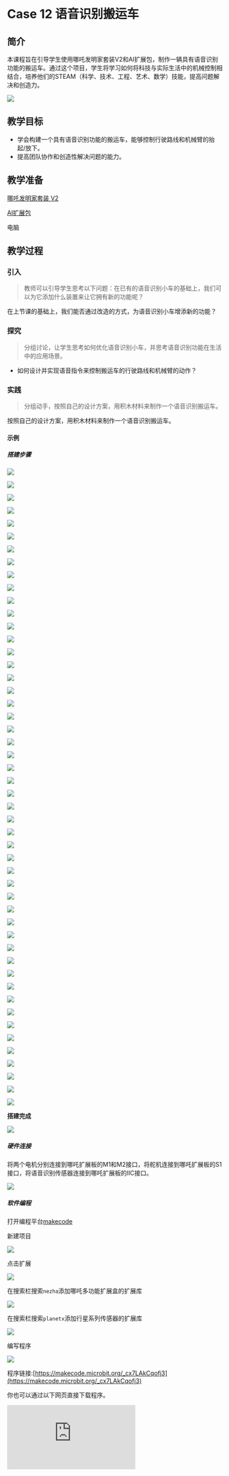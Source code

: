 ﻿---
sidebar_position: 13
---

# Case 12 语音识别搬运车


## 简介

本课程旨在引导学生使用哪吒发明家套装V2和AI扩展包，制作一辆具有语音识别功能的搬运车。通过这个项目，学生将学习如何将科技与实际生活中的机械控制相结合，培养他们的STEAM（科学、技术、工程、艺术、数学）技能，提高问题解决和创造力。

![](https://wiki-media-ef.oss-cn-hongkong.aliyuncs.com//images/ai-accessories-pack-case-12-01.png)

## 教学目标

- 学会构建一个具有语音识别功能的搬运车，能够控制行驶路线和机械臂的抬起/放下。
- 提高团队协作和创造性解决问题的能力。

## 教学准备

[哪吒发明家套装 V2](https://www.elecfreaks.com/nezha-inventor-s-kit-v2-for-micro-bit.html)

[AI扩展包](https://www.elecfreaks.com/nezha-inventor-s-kit-v2-for-micro-bit.html)

电脑

## 教学过程

### 引入

>教师可以引导学生思考以下问题：在已有的语音识别小车的基础上，我们可以为它添加什么装置来让它拥有新的功能呢？

在上节课的基础上，我们能否通过改造的方式，为语音识别小车增添新的功能？

### 探究

>分组讨论，让学生思考如何优化语音识别小车，并思考语音识别功能在生活中的应用场景。

- 如何设计并实现语音指令来控制搬运车的行驶路线和机械臂的动作？

### 实践

>分组动手，按照自己的设计方案，用积木材料来制作一个语音识别搬运车。

按照自己的设计方案，用积木材料来制作一个语音识别搬运车。

#### 示例

##### 搭建步骤


![](https://wiki-media-ef.oss-cn-hongkong.aliyuncs.com//images/ai-accessories-pack-step-12-01.png)

![](https://wiki-media-ef.oss-cn-hongkong.aliyuncs.com//images/ai-accessories-pack-step-12-02.png)

![](https://wiki-media-ef.oss-cn-hongkong.aliyuncs.com//images/ai-accessories-pack-step-12-03.png)

![](https://wiki-media-ef.oss-cn-hongkong.aliyuncs.com//images/ai-accessories-pack-step-12-04.png)

![](https://wiki-media-ef.oss-cn-hongkong.aliyuncs.com//images/ai-accessories-pack-step-12-05.png)

![](https://wiki-media-ef.oss-cn-hongkong.aliyuncs.com//images/ai-accessories-pack-step-12-06.png)

![](https://wiki-media-ef.oss-cn-hongkong.aliyuncs.com//images/ai-accessories-pack-step-12-07.png)

![](https://wiki-media-ef.oss-cn-hongkong.aliyuncs.com//images/ai-accessories-pack-step-12-08.png)

![](https://wiki-media-ef.oss-cn-hongkong.aliyuncs.com//images/ai-accessories-pack-step-12-09.png)

![](https://wiki-media-ef.oss-cn-hongkong.aliyuncs.com//images/ai-accessories-pack-step-12-10.png)

![](https://wiki-media-ef.oss-cn-hongkong.aliyuncs.com//images/ai-accessories-pack-step-12-11.png)

![](https://wiki-media-ef.oss-cn-hongkong.aliyuncs.com//images/ai-accessories-pack-step-12-12.png)

![](https://wiki-media-ef.oss-cn-hongkong.aliyuncs.com//images/ai-accessories-pack-step-12-13.png)

![](https://wiki-media-ef.oss-cn-hongkong.aliyuncs.com//images/ai-accessories-pack-step-12-14.png)

![](https://wiki-media-ef.oss-cn-hongkong.aliyuncs.com//images/ai-accessories-pack-step-12-15.png)

![](https://wiki-media-ef.oss-cn-hongkong.aliyuncs.com//images/ai-accessories-pack-step-12-16.png)

![](https://wiki-media-ef.oss-cn-hongkong.aliyuncs.com//images/ai-accessories-pack-step-12-17.png)

![](https://wiki-media-ef.oss-cn-hongkong.aliyuncs.com//images/ai-accessories-pack-step-12-18.png)

![](https://wiki-media-ef.oss-cn-hongkong.aliyuncs.com//images/ai-accessories-pack-step-12-19.png)

![](https://wiki-media-ef.oss-cn-hongkong.aliyuncs.com//images/ai-accessories-pack-step-12-20.png)

![](https://wiki-media-ef.oss-cn-hongkong.aliyuncs.com//images/ai-accessories-pack-step-12-21.png)

![](https://wiki-media-ef.oss-cn-hongkong.aliyuncs.com//images/ai-accessories-pack-step-12-22.png)

![](https://wiki-media-ef.oss-cn-hongkong.aliyuncs.com//images/ai-accessories-pack-step-12-23.png)

![](https://wiki-media-ef.oss-cn-hongkong.aliyuncs.com//images/ai-accessories-pack-step-12-24.png)

![](https://wiki-media-ef.oss-cn-hongkong.aliyuncs.com//images/ai-accessories-pack-step-12-25.png)

![](https://wiki-media-ef.oss-cn-hongkong.aliyuncs.com//images/ai-accessories-pack-step-12-26.png)

![](https://wiki-media-ef.oss-cn-hongkong.aliyuncs.com//images/ai-accessories-pack-step-12-27.png)

![](https://wiki-media-ef.oss-cn-hongkong.aliyuncs.com//images/ai-accessories-pack-step-12-28.png)

![](https://wiki-media-ef.oss-cn-hongkong.aliyuncs.com//images/ai-accessories-pack-step-12-29.png)

![](https://wiki-media-ef.oss-cn-hongkong.aliyuncs.com//images/ai-accessories-pack-step-12-30.png)

![](https://wiki-media-ef.oss-cn-hongkong.aliyuncs.com//images/ai-accessories-pack-step-12-31.png)

![](https://wiki-media-ef.oss-cn-hongkong.aliyuncs.com//images/ai-accessories-pack-step-12-32.png)

![](https://wiki-media-ef.oss-cn-hongkong.aliyuncs.com//images/ai-accessories-pack-step-12-33.png)

![](https://wiki-media-ef.oss-cn-hongkong.aliyuncs.com//images/ai-accessories-pack-step-12-34.png)

![](https://wiki-media-ef.oss-cn-hongkong.aliyuncs.com//images/ai-accessories-pack-step-12-35.png)

![](https://wiki-media-ef.oss-cn-hongkong.aliyuncs.com//images/ai-accessories-pack-step-12-36.png)

![](https://wiki-media-ef.oss-cn-hongkong.aliyuncs.com//images/ai-accessories-pack-step-12-37.png)

![](https://wiki-media-ef.oss-cn-hongkong.aliyuncs.com//images/ai-accessories-pack-step-12-38.png)

![](https://wiki-media-ef.oss-cn-hongkong.aliyuncs.com//images/ai-accessories-pack-step-12-39.png)

![](https://wiki-media-ef.oss-cn-hongkong.aliyuncs.com//images/ai-accessories-pack-step-12-40.png)

![](https://wiki-media-ef.oss-cn-hongkong.aliyuncs.com//images/ai-accessories-pack-step-12-41.png)

![](https://wiki-media-ef.oss-cn-hongkong.aliyuncs.com//images/ai-accessories-pack-step-12-42.png)

![](https://wiki-media-ef.oss-cn-hongkong.aliyuncs.com//images/ai-accessories-pack-step-12-43.png)

![](https://wiki-media-ef.oss-cn-hongkong.aliyuncs.com//images/ai-accessories-pack-step-12-44.png)

![](https://wiki-media-ef.oss-cn-hongkong.aliyuncs.com//images/ai-accessories-pack-step-12-45.png)

![](https://wiki-media-ef.oss-cn-hongkong.aliyuncs.com//images/ai-accessories-pack-step-12-46.png)

![](https://wiki-media-ef.oss-cn-hongkong.aliyuncs.com//images/ai-accessories-pack-step-12-47.png)

![](https://wiki-media-ef.oss-cn-hongkong.aliyuncs.com//images/ai-accessories-pack-step-12-48.png)

![](https://wiki-media-ef.oss-cn-hongkong.aliyuncs.com//images/ai-accessories-pack-step-12-49.png)

![](https://wiki-media-ef.oss-cn-hongkong.aliyuncs.com//images/ai-accessories-pack-step-12-50.png)


**搭建完成**

![](https://wiki-media-ef.oss-cn-hongkong.aliyuncs.com//images/ai-accessories-pack-case-01-01.png)

##### 硬件连接

将两个电机分别连接到哪吒扩展板的M1和M2接口，将舵机连接到哪吒扩展板的S1接口，将语音识别传感器连接到哪吒扩展板的IIC接口。

 ![](https://wiki-media-ef.oss-cn-hongkong.aliyuncs.com//images/ai-accessories-pack-case-12-02.png)

##### 软件编程

打开编程平台[makecode](https://makecode.microbit.org/#)

新建项目

![](https://wiki-media-ef.oss-cn-hongkong.aliyuncs.com//images/ai-accessories-pack-case-01-03.png)

点击扩展

![](https://wiki-media-ef.oss-cn-hongkong.aliyuncs.com//images/ai-accessories-pack-case-01-04.png)

在搜索栏搜索`nezha`添加哪吒多功能扩展盒的扩展库

![](https://wiki-media-ef.oss-cn-hongkong.aliyuncs.com//images/ai-accessories-pack-case-01-06.png)

在搜索栏搜索`planetx`添加行星系列传感器的扩展库

![](https://wiki-media-ef.oss-cn-hongkong.aliyuncs.com//images/ai-accessories-pack-case-01-07.png)

编写程序

![](https://wiki-media-ef.oss-cn-hongkong.aliyuncs.com//images/ai-accessories-pack-case-12-08.png)


程序链接:[https://makecode.microbit.org/_cx7LAkCqofj3](https://makecode.microbit.org/_cx7LAkCqofj3)

你也可以通过以下网页直接下载程序。

<div
    style={{
        position: 'relative',
        paddingBottom: '60%',
        overflow: 'hidden',
    }}
>
    <iframe
        src="https://makecode.microbit.org/_cx7LAkCqofj3"
        frameborder="0"
        sandbox="allow-popups allow-forms allow-scripts allow-same-origin"
        style={{
            position: 'absolute',
            width: '100%',
            height: '100%',
        }}
    />
</div>


### 团队合作与展示

学生分成小组，共同完成案例的制作和程序编写。

鼓励学生之间相互合作、交流和分享经验。

每个小组有机会向其他小组展示他们制作的案例。

#### 示例案例效果

通过语音即可控制小车的行驶路线并控制它抬起或者放下机械臂。

![](https://wiki-media-ef.oss-cn-hongkong.aliyuncs.com//images/ai-accessories-pack-case-12.gif)

### 反思

>分组分享，让每组的学生分享自己的制作过程和心得，总结自己遇到的问题和解决办法，评价自己的优点和不足。-->


### 扩展知识

*** 语音识别技术在生活中的实际应用 ***

语音识别技术在生活中的实际应用非常广泛，已经成为许多领域的重要工具。以下是一些常见的实际应用：

智能助手：语音识别技术被用于创建智能助手，如Apple的Siri、Amazon的Alexa、谷歌的Google Assistant等。这些助手能够回答问题、执行任务，如设定提醒、查询天气、播放音乐等，全程仅需使用语音指令。

汽车系统：许多现代汽车配备了语音识别技术，允许驾驶员使用语音来控制导航、电话、音乐播放等功能，从而提高驾驶安全性。

医疗记录：在医疗领域，医生和护士可以使用语音识别来记录病人信息、病历和处方，提高工作效率。

客户服务：语音识别被用于自动化客户服务，例如通过自动语音应答（IVR）系统，客户可以使用语音来与公司或组织互动，查询信息或处理问题。

语音翻译：语音识别技术也用于语音翻译应用程序，允许人们进行实时语言翻译，有助于跨语言交流。

残疾人辅助：语音识别对于有视觉或身体障碍的人来说是一种重要的辅助工具。他们可以使用语音识别来控制计算机、浏览互联网、发送电子邮件等。

语音搜索：在智能手机和智能音箱上，用户可以使用语音搜索来查找信息、商店、餐厅等，而无需手动输入。

教育：在教育领域，语音识别技术可以用于辅助学习，帮助学生提高阅读和拼写能力，以及理解和表达口头语言。

安全领域：语音识别可以用于身份验证和安全访问，例如通过语音来解锁手机或计算机，增强安全性。

娱乐和游戏：语音识别也用于娱乐和游戏领域，玩家可以通过语音命令来控制游戏角色或执行操作。

总的来说，语音识别技术已经深刻影响了我们的日常生活，使得与计算机和设备的互动更加自然和便捷，提高了效率和可访问性，同时也为新的应用领域带来了许多可能性。随着技术的不断进步，我们可以期待看到更多创新的语音识别应用。
